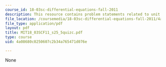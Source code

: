 ```yaml
---
course_id: 18-03sc-differential-equations-fall-2011
description: This resource contains problem statements related to unit impulse response.
file_location: /coursemedia/18-03sc-differential-equations-fall-2011/4a08680c0250607c2b34a765471d076e_MIT18_03SCF11_s25_5quizc.pdf
file_type: application/pdf
layout: pdf
title: MIT18_03SCF11_s25_5quizc.pdf
type: course
uid: 4a08680c0250607c2b34a765471d076e

---
```

None
